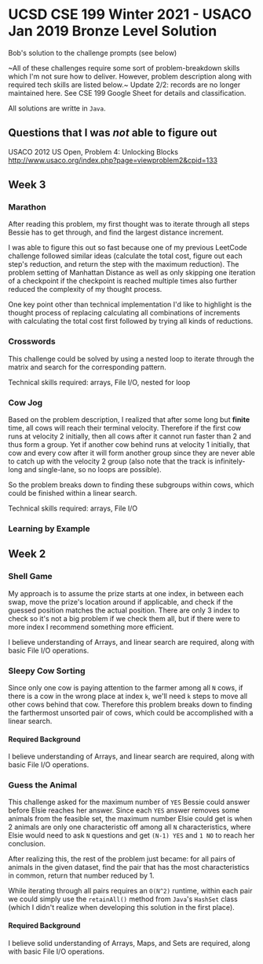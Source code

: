 # UCSD CSE 199 Winter 2021 - USACO Jan 2019 Bronze Level Solution
Bob's solution to the challenge prompts (see below)

~All of these challenges require some sort of problem-breakdown skills which I'm not sure how to deliver. However, problem description along with required tech skills are listed below.~
Update 2/2: records are no longer maintained here. See CSE 199 Google Sheet for details and classification.

All solutions are writte in `Java`.

## Questions that I was _not_ able to figure out
USACO 2012 US Open, Problem 4: Unlocking Blocks
http://www.usaco.org/index.php?page=viewproblem2&cpid=133

## Week 3
### Marathon
After reading this problem, my first thought was to iterate through all steps Bessie has to get through, and find the largest distance increment.

I was able to figure this out so fast because one of my previous LeetCode challenge followed similar ideas (calculate the total cost, figure out each step's reduction, and return the step with the maximum reduction). The problem setting of Manhattan Distance as well as only skipping one iteration of a checkpoint if the checkpoint is reached multiple times also further reduced the complexity of my thought process.

One key point other than technical implementation I'd like to highlight is the thought process of replacing calculating all combinations of increments with calculating the total cost first followed by trying all kinds of reductions.

### Crosswords
This challenge could be solved by using a nested loop to iterate through the matrix and search for the corresponding pattern.

Technical skills required: arrays, File I/O, nested for loop

### Cow Jog 
Based on the problem description, I realized that after some long but **finite** time, all cows will reach their terminal velocity. Therefore if the first cow runs at velocity 2 initially, then all cows after it cannot run faster than 2 and thus form a group. Yet if another cow behind runs at velocity 1 initially, that cow and every cow after it will form another group since they are never able to catch up with the velocity 2 group (also note that the track is infinitely-long and single-lane, so no loops are possible).

So the problem breaks down to finding these subgroups within cows, which could be finished within a linear search.

Technical skills required: arrays, File I/O

### Learning by Example

## Week 2
### Shell Game
My approach is to assume the prize starts at one index, in between each swap, move the prize's location around if applicable, and check if the guessed position matches the actual position. There are only 3 index to check so it's not a big problem if we check them all, but if there were to more index I recommend something more efficient.

I believe understanding of Arrays, and linear search are required, along with basic File I/O operations.

### Sleepy Cow Sorting
Since only one cow is paying attention to the farmer among all `N` cows, if there is a cow in the wrong place at index `k`, we'll need `k` steps to move all other cows behind that cow. Therefore this problem breaks down to finding the farthermost unsorted pair of cows, which could be accomplished with a linear search.

#### Required Background
I believe understanding of Arrays, and linear search are required, along with basic File I/O operations.

### Guess the Animal
This challenge asked for the maximum number of `YES` Bessie could answer before Elsie reaches her answer. Since each `YES` answer removes some animals from the feasible set, the maximum number Elsie could get is when 2 animals are only one characteristic off among all `N` characteristics, where Elsie would need to ask `N` questions and get `(N-1) YES` and `1 NO` to reach her conclusion.

After realizing this, the rest of the problem just became: for all pairs of animals in the given dataset, find the pair that has the most characteristics in common, return that number reduced by 1. 

While iterating through all pairs requires an `O(N^2)` runtime, within each pair we could simply use the `retainAll()` method from `Java`'s `HashSet` class (which I didn't realize when developing this solution in the first place).

#### Required Background
I believe solid understanding of Arrays, Maps, and Sets are required, along with basic File I/O operations.
